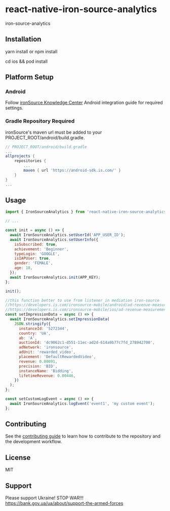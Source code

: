 # react-native-iron-source-analytics

iron-source-analytics

## Installation

yarn install or npm install

cd ios && pod install

## Platform Setup

### Android

Follow [ironSource Knowledge Center](https://developers.ironsrc.com/ironsource-mobile/android/android-sdk/) Android integration guide for required settings.

### Gradle Repository Required

ironSource's maven url must be added to your PROJECT_ROOT/android/build.gradle.

```groovy
// PROJECT_ROOT/android/build.gradle
...
allprojects {
    repositories {
        ...
        maven { url 'https://android-sdk.is.com/' }
    }
}
...

```

## Usage

```js
import { IronSourceAnalytics } from 'react-native-iron-source-analytics';

// ...

const init = async () => {
  await IronSourceAnalytics.setUserId('APP_USER_ID');
  await IronSourceAnalytics.setUserInfo({
    isSubscribed: true,
    achievement: 'Beginner',
    typeLogin: 'GOOGLE',
    isIAPUser: true,
    gender: 'FEMALE',
    age: 18,
  });
  await IronSourceAnalytics.init(APP_KEY);
};

init();

//this function better to use from listener in mediation iron-source
//https://developers.is.com/ironsource-mobile/android/ad-revenue-measurement-integration/#step-1 - Android
//https://developers.is.com/ironsource-mobile/ios/ad-revenue-measurement-integration/#step-1 - IOS
const setImpressionData = async () => {
  await IronSourceAnalytics.setImpressionData(
    JSON.stringify({
      instanceId: '5272344',
      country: 'UA',
      ab: 'A',
      auctionId: 'dc9062c1-d551-11ec-ad2d-614a9b77c7fd_278942700',
      adNetwork: 'ironsource',
      adUnit: 'rewarded_video',
      placement: 'DefaultRewardedVideo',
      revenue: 0.00091,
      precision: 'BID',
      instanceName: 'Bidding',
      lifetimeRevenue: 0.00446,
    })
  );
};

const setCustomLogEvent = async () => {
  await IronSourceAnalytics.logEvent('event1', 'my custom event');
};
```

## Contributing

See the [contributing guide](CONTRIBUTING.md) to learn how to contribute to the repository and the development workflow.

## License

MIT

## Support

Please support Ukraine! STOP WAR!!!
https://bank.gov.ua/ua/about/support-the-armed-forces
